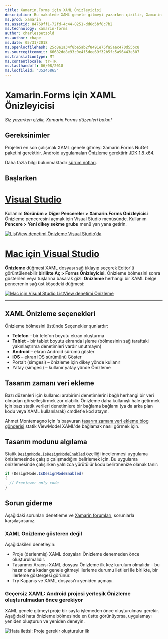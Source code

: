 ```yaml
---
title: Xamarin.Forms için XAML Önizleyicisi
description: Bu makalede XAML genele gitmeyi yazarken çizilir, Xamarin.Forms düzenlerini görmek için nasıl kullanılacağı açıklanmaktadır. Visual Studio 2017 ve Mac için Visual Studio XAML genele gitmeyi kullanılabilir
ms.prod: xamarin
ms.assetid: 84769ff1-72fd-4c44-8251-dd6d5bf8c7b2
ms.technology: xamarin-forms
author: charlespetzold
ms.author: chape
ms.date: 05/31/2018
ms.openlocfilehash: 25c8e1a34f8be5ab2f8491e75fa5aac470d55bc8
ms.sourcegitcommit: 66682dd8e93c0e4f5dee69f32b5fc5a96443e307
ms.translationtype: MT
ms.contentlocale: tr-TR
ms.lasthandoff: 06/08/2018
ms.locfileid: "35245865"
---
```

# <a name="xaml-previewer-for-xamarinforms"></a>Xamarin.Forms için XAML Önizleyicisi

_Siz yazarken çizilir, Xamarin.Forms düzenleri bakın!_

## <a name="requirements"></a>Gereksinimler

Projeleri en son çalışmak XAML genele gitmeyi Xamarin.Forms NuGet paketini gerektirir. Android uygulamaları Önizleme gerektirir [JDK 1.8 x64](http://www.oracle.com/technetwork/java/javase/downloads/jdk8-downloads-2133151.html).

Daha fazla bilgi bulunmaktadır [sürüm notları](https://developer.xamarin.com/releases/studio/xamarin.studio_6.2/xamarin.studio_6.2/#Xamarin_Forms_Previewer).

## <a name="getting-started"></a>Başlarken

# <a name="visual-studiotabvswin"></a>[Visual Studio](#tab/vswin)

Kullanım **Görünüm > Diğer Pencereler > Xamarin.Forms Önizleyicisi** Önizleme penceresini açmak için Visual Studio menüsünde. Kullanım **Pencere > Yeni dikey sekme grubu** menü yan yana getirin.

[![ListView denetimi Önizleme Visual Studio'da](xaml-previewer-images/xamlp-list-vs-sml.png "Visual Studio Forms önizlemesinde")](xaml-previewer-images/xamlp-list-vs.png#lightbox "Visual Studio Forms önizlemesinde")

# <a name="visual-studio-for-mactabvsmac"></a>[Mac için Visual Studio](#tab/vsmac)

**Önizleme** düğmesi XAML dosyası sağ tıklayıp seçerek Editor'ü görüntülenebilir **birlikte Aç > Forms Önizleyicisi**. Önizleme bölmesini sonra gösterilen veya tuşlarına basarak gizli **Önizleme** herhangi bir XAML belge pencerenin sağ üst köşedeki düğmesi:

[![Mac için Visual Studio ListView denetimi Önizleme](xaml-previewer-images/xamlp-list-sml.png "Mac için Visual Studio Forms önizlemesinde")](xaml-previewer-images/xamlp-list.png#lightbox "Mac için Visual Studio Forms önizlemesinde")

-----

## <a name="xaml-preview-options"></a>XAML Önizleme seçenekleri

Önizleme bölmesini üstünde Seçenekler şunlardır:

* **Telefon** – bir telefon boyutu ekran oluşturma
* **Tablet** – bir tablet boyutu ekranda işleme (bölmesinin sağ taraftaki yakınlaştırma denetimleri vardır unutmayın)
* **Android** – ekran Android sürümü göster
* **iOS** – ekran iOS sürümünü Göster
* Portait (simgesi) – önizleme için dikey yönde kullanır
* Yatay (simgesi) – kullanır yatay yönde Önizleme

## <a name="adding-design-time-data"></a>Tasarım zamanı veri ekleme

Bazı düzenleri için kullanıcı arabirimi denetimlerini bağlı herhangi bir veri olmadan görselleştirmek zor olabilir. Önizleme daha kullanışlı hale getirmek için bazı statik verileri denetimlere bir bağlama bağlamı (ya da arka plan kodu veya XAML kullanılarak) cmdlet'e kod atayın.

Ahmet Montemagno için 's başvuran [tasarım zamanı veri ekleme blog gönderisi](http://motzcod.es/post/143702671962/xamarinforms-xaml-previewer-design-time-data) statik ViewModel XAML'de bağlamak nasıl görmek için.

## <a name="detecting-design-mode"></a>Tasarım modunu algılama

Statik [ `DesignMode.IsDesignModeEnabled` ](xref:Xamarin.Forms.DesignMode.IsDesignModeEnabled) özelliği incelenmesi uygulama önizlemesinde çalışıp çalışmadığını belirlemek için. Bu uygulama önizlemesinde çalışırken yalnızca yürütülür kodu belirtmenize olanak tanır:

```csharp
if (DesignMode.IsDesignModeEnabled)
{
  // Previewer only code  
}
```

## <a name="troubleshooting"></a>Sorun giderme

Aşağıdaki sorunları denetleme ve [Xamarin forumları](https://forums.xamarin.com/categories/xamarin-forms), sorunlarla karşılaşırsanız.

### <a name="xaml-preview-isnt-showing"></a>XAML Önizleme gösteren değil

Aşağıdakileri denetleyin:

* Proje (derlenmiş) XAML dosyaları Önizleme denemeden önce oluşturulmalıdır.
* Tasarımcı Aracısı XAML dosyası Önizleme ilk kez kurulum olmalıdır - bu hazır olana kadar genele gitmeyi ilerleme durumu iletileri ile birlikte, bir İlerleme göstergesi görünür.
* Try Kapanış ve XAML dosyası'nı yeniden açmayı.

### <a name="invalid-xaml-the-android-project-needs-to-built-before-preview-can-be-created"></a>Geçersiz XAML: Android projesi yerleşik Önizleme oluşturulmadan önce gerekiyor

XAML genele gitmeyi proje bir sayfa işlemeden önce oluşturulması gerekir.
Aşağıdaki hata önizleme bölmesinde en üstte görünüyorsa, uygulamayı yeniden oluşturun ve yeniden deneyin.

![Hata iletisi: Proje gerekir oluşturulur ilk](xaml-previewer-images/error-not-built-sml.png "hata iletisi: projeyi yeniden")
